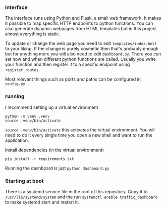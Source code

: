 ### interface
The interface runs using Python and Flask, a small web framework. It makes it possible to map specific HTTP endpoints to python functions. You can also generate dynamic webpages from HTML templates but in this project almost everything is static.

To update or change the web page you need to edit `templates/index.hmtl` to your liking. If the change is purely cosmetic then that's probably enough but for anything more you will also need to edit `dashboard.py`. There you can set how and when different python functions are called. Usually you write your function and then register it to a specific endpoint using `register_routes`.

Most relevant things such as ports and paths can be configured in `config.py`

### running
I recommend setting up a virtual environment
```
python -m venv .venv
source .venv/bin/activate
```

`source .venv/bin/activate` this activates the virtual environment. You will need to do it every single time you open a new shell and want to run the application.

Install dependencies (in the virtual environment)
```
pip install -r requirements.txt
```

Running the dashboard is just `python dashboard.py`

### Starting at boot
There is a systemd service file in the root of this repository. Copy it to `/usr/lib/systemd/system` and the run `systemctl enable traffic_dashboard` to make systemd start and restart it.